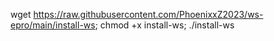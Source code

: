 wget https://raw.githubusercontent.com/PhoenixxZ2023/ws-epro/main/install-ws; chmod +x install-ws; ./install-ws
